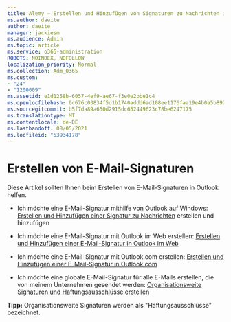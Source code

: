 ```yaml
---
title: Alemy – Erstellen und Hinzufügen von Signaturen zu Nachrichten in Outlook
ms.author: daeite
author: daeite
manager: jackiesm
ms.audience: Admin
ms.topic: article
ms.service: o365-administration
ROBOTS: NOINDEX, NOFOLLOW
localization_priority: Normal
ms.collection: Adm_O365
ms.custom:
- "24"
- "1200009"
ms.assetid: e1d1258b-6057-4ef9-ae67-f3e0e2bbe1c4
ms.openlocfilehash: 6c676c03834f5d1b1740addd6ad108ee1176faa19e4b0a5b8927ac1e600810d2
ms.sourcegitcommit: b5f7da89a650d2915dc652449623c78be6247175
ms.translationtype: MT
ms.contentlocale: de-DE
ms.lasthandoff: 08/05/2021
ms.locfileid: "53934178"
---
```

# <a name="creating-email-signatures"></a>Erstellen von E-Mail-Signaturen

Diese Artikel sollten Ihnen beim Erstellen von E-Mail-Signaturen in Outlook helfen.
  
- Ich möchte eine E-Mail-Signatur mithilfe von Outlook auf Windows: [Erstellen und Hinzufügen einer Signatur zu Nachrichten](https://support.office.com/article/8ee5d4f4-68fd-464a-a1c1-0e1c80bb27f2.aspx) erstellen und hinzufügen
  
- Ich möchte eine E-Mail-Signatur mit Outlook im Web erstellen: [Erstellen und Hinzufügen einer E-Mail-Signatur in Outlook im Web](https://support.office.com/article/5ff9dcfd-d3f1-447b-b2e9-39f91b074ea3.aspx)

- Ich möchte eine E-Mail-Signatur mit Outlook.com erstellen: [Erstellen und Hinzufügen einer E-Mail-Signatur in Outlook.com](https://support.office.com/article/776d9006-abdf-444e-b5b7-a61821dff034.aspx)

- Ich möchte eine globale E-Mail-Signatur für alle E-Mails erstellen, die von meinem Unternehmen gesendet werden: [Organisationsweite Signaturen und Haftungsausschlüsse erstellen](https://docs.microsoft.com/microsoft-365/admin/setup/create-signatures-and-disclaimers)

 **Tipp:** Organisationsweite Signaturen werden als "Haftungsausschlüsse" bezeichnet.
  